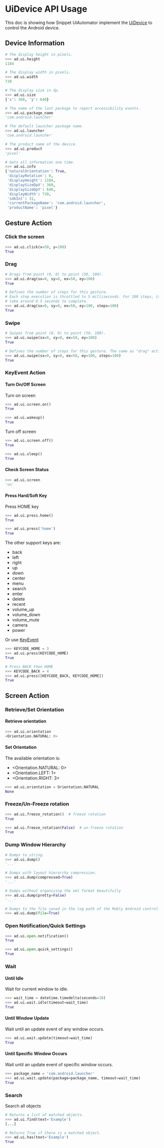 # UiDevice API Usage

This doc is showing how Snippet UiAutomator implement the
[UiDevice](https://developer.android.com/reference/androidx/test/uiautomator/UiDevice)
to control the Android device.

## Device Information

```python
# The display height in pixels.
>>> ad.ui.height
1184

# The display width in pixels.
>>> ad.ui.width
720

# The display size in dp.
>>> ad.ui.size
{'x': 360, 'y': 640}

# The name of the last package to report accessibility events.
>>> ad.ui.package_name
'com.android.launcher'

# The default launcher package name.
>>> ad.ui.launcher
'com.android.launcher'

# The product name of the device.
>>> ad.ui.product
'pixel'

# Gets all information one time.
>>> ad.ui.info
{'naturalOrientation': True,
 'displayRotation': 0,
 'displayHeight': 1184,
 'displaySizeDpX': 360,
 'displaySizeDpY': 640,
 'displayWidth': 720,
 'sdkInt': 31,
 'currentPackageName': 'com.android.launcher',
 'productName': 'pixel'}
```

## Gesture Action

### Click the screen

```python
>>> ad.ui.click(x=50, y=100)
True
```

### Drag

```python
# Drags from point (0, 0) to point (50, 100).
>>> ad.ui.drag(sx=0, sy=0, ex=50, ey=100)
True

# Defines the number of steps for this gesture.
# Each step execution is throttled to 5 milliseconds. For 100 steps, it will
# take around 0.5 seconds to complete.
>>> ad.ui.drag(sx=0, sy=0, ex=50, ey=100, steps=100)
True
```

### Swipe

```python
# Swipes from point (0, 0) to point (50, 100).
>>> ad.ui.swipe(sx=0, sy=0, ex=50, ey=100)
True

# Defines the number of steps for this gesture. The same as "drag" action.
>>> ad.ui.swipe(sx=0, sy=0, ex=50, ey=100, steps=100)
True
```

### KeyEvent Action

#### Turn On/Off Screen

Turn on screen

```python
>>> ad.ui.screen.on()
True

>>> ad.ui.wakeup()
True
```

Turn off screen

```python
>>> ad.ui.screen.off()
True

>>> ad.ui.sleep()
True
```

#### Check Screen Status

```python
>>> ad.ui.screen
'on'
```

#### Press Hard/Soft Key

Press HOME key

```python
>>> ad.ui.press.home()
True

>>> ad.ui.press('home')
True
```

The other support keys are:

-   back
-   left
-   right
-   up
-   down
-   center
-   menu
-   search
-   enter
-   delete
-   recent
-   volume_up
-   volume_down
-   volume_mute
-   camera
-   power

Or use
[KeyEvent](https://developer.android.com/reference/android/view/KeyEvent.html)

```python
>>> KEYCODE_HOME = 3
>>> ad.ui.press(KEYCODE_HOME)
True

# Press BACK then HOME
>>> KEYCODE_BACK = 4
>>> ad.ui.press([KEYCODE_BACK, KEYCODE_HOME])
True
```

## Screen Action

### Retrieve/Set Orientation

#### Retrieve orientation

```python
>>> ad.ui.orientation
<Orientation.NATURAL: 0>
```

#### Set Orientation

The available orientation is:

-   \<Orientation.NATURAL: 0>
-   \<Orientation.LEFT: 1>
-   \<Orientation.RIGHT: 3>

```python
>>> ad.ui.orientation = Orientation.NATURAL
None
```

### Freeze/Un-Freeze rotation

```python
>>> ad.ui.freeze_rotation()  # freeze rotation
True

>>> ad.ui.freeze_rotation(False)  # un-freeze rotation
True
```

### Dump Window Hierarchy

```python
# Dumps to string.
>>> ad.ui.dump()
'...'

# Dumps with layout hierarchy compression.
>>> ad.ui.dump(compressed=True)
'...'

# Dumps without organizing the xml format beautifully
>>> ad.ui.dump(pretty=False)
'...'

# Dumps to the file saved in the log path of the Mobly Android controller.
>>> ad.ui.dump(file=True)
```

### Open Notification/Quick Settings

```python
>>> ad.ui.open.notification()
True

>>> ad.ui.open.quick_settings()
True
```

### Wait

#### Until Idle

Wait for current window to idle.

```python
>>> wait_time = datetime.timedelta(seconds=10)
>>> ad.ui.wait.idle(timeout=wait_time)
True
```

#### Until Window Update

Wait until an update event of any window occurs.

```python
>>> ad.ui.wait.update(timeout=wait_time)
True
```

#### Until Specific Window Occurs

Wait until an update event of specific window occurs.

```python
>>> package_name = 'com.android.launcher'
>>> ad.ui.wait.update(package=package_name, timeout=wait_time)
True
```

### Search

Search all objects

```python
# Returns a list of matched objects.
>>> ad.ui.find(text='Example')
[...]

# Returns True if there is a matched object.
>>> ad.ui.has(text='Example')
True
```

